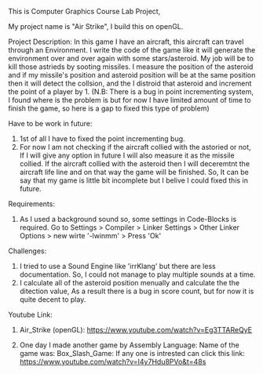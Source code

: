 This is Computer Graphics Course Lab Project, 

My project name is "Air Strike", I build this on openGL. 

Project Description:
In this game I have an aircraft, this aircraft can travel through an Environment. I write the 
code of the game like it will generate the environment over and over again with some 
stars/asteroid. My job will be to kill those astrieds by sooting missiles. I measure the position
of the asteroid and if my missile's position and asteroid position will be at the same position
then it will detect the collsion, and the I distroid that asteroid and increment the point of 
a player by 1. (N.B: There is a bug in point incrementing system, I found where is the problem is but
for now I have limited amount of time to finish the game, so here is a gap to fixed this type of problem)

Have to be work in future:
1) 1st of all I have to fixed the point incrementing bug.
2) For now I am not checking if the aircraft collied with the astoried or not, If I will give any
   option in future I will also measure it as the missile collied. If the aircraft collied with the
   asteroid then I will deceremtnt the aircraft life line and on that way the game will be finished.
   So, It can be say that my game is little bit incomplete but I belive I could fixed this in
   future.
   
 Requirements:
 1) As I used a background sound so, some settings in Code-Blocks is required. 
    Go to Settings > Compiler > Linker Settings > Other Linker Options > new wirte '-lwinmm' > Press 'Ok'
    
 Challenges:
 1) I tried to use a Sound Engine like 'irrKlang' but there are less documentation. So, I could not manage to play multiple sounds at a       time.
 2) I calculate all of the asteroid position menually and calculate the the ditection value, As a result there is a bug in score count,       but for now it is quite decent to play.
 
 Youtube Link:
 1) Air_Strike (openGL): https://www.youtube.com/watch?v=Eg3TTAReQyE
 
 2) One day I made another game by Assembly Language: Name of the game was: Box_Slash_Game: If any one is intrested can click this link: https://www.youtube.com/watch?v=I4y7Hdu8PVo&t=48s

